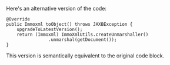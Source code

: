 Here's an alternative version of the code:

```
@Override
public Immoxml toObject() throws JAXBException {
    upgradeToLatestVersion();
    return (Immoxml) ImmoXmlUtils.createUnmarshaller()
                .unmarshal(getDocument());
}
```

This version is semantically equivalent to the original code block.